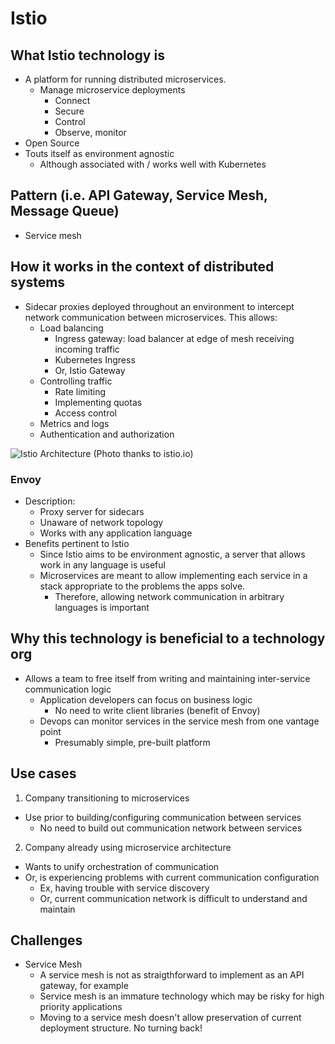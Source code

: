# Istio

## What Istio technology is
- A platform for running distributed microservices.
  + Manage microservice deployments
    * Connect
    * Secure
    * Control
    * Observe, monitor
- Open Source
- Touts itself as environment agnostic
  + Although associated with / works well with Kubernetes

## Pattern (i.e. API Gateway, Service Mesh, Message Queue)
- Service mesh

## How it works in the context of distributed systems
- Sidecar proxies deployed throughout an environment to intercept network communication between microservices. This allows:
  + Load balancing
    * Ingress gateway: load balancer at edge of mesh receiving incoming traffic
    * Kubernetes Ingress
    * Or, Istio Gateway
  + Controlling traffic
    * Rate limiting
    * Implementing quotas
    * Access control
  + Metrics and logs
  + Authentication and authorization

![Istio Architecture](https://istio.io/latest/docs/ops/deployment/architecture/arch.svg)
(Photo thanks to istio.io)

### Envoy
- Description:
  + Proxy server for sidecars
  + Unaware of network topology
  + Works with any application language
- Benefits pertinent to Istio
  + Since Istio aims to be environment agnostic, a server that allows work in any language is useful
  + Microservices are meant to allow implementing each service in a stack appropriate to the problems the apps solve.
    * Therefore, allowing network communication in arbitrary languages is important

## Why this technology is beneficial to a technology org
- Allows a team to free itself from writing and maintaining inter-service communication logic
  + Application developers can focus on business logic
    * No need to write client libraries (benefit of Envoy)
  + Devops can monitor services in the service mesh from one vantage point
    * Presumably simple, pre-built platform

## Use cases
1. Company transitioning to microservices
  + Use prior to building/configuring communication between services
    * No need to build out communication network between services
2. Company already using microservice architecture
  + Wants to unify orchestration of communication
  + Or, is experiencing problems with current communication configuration
    * Ex, having trouble with service discovery
    * Or, current communication network is difficult to understand and maintain

## Challenges
- Service Mesh
  + A service mesh is not as straigthforward to implement as an API gateway, for example
  + Service mesh is an immature technology which may be risky for high priority applications
  + Moving to a service mesh doesn't allow preservation of current deployment structure. No turning back!
